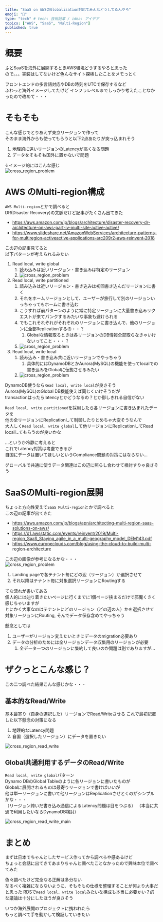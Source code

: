 ```yaml
---
title: "SaaS on AWSのGlobalization対応てみんなどうしてるんやろ"  
emoji: "🌊"  
type: "tech" # tech: 技術記事 / idea: アイデア  
topics: ["AWS", "SaaS", "Multi-Region"]  
published: true
---
```


# 概要

ふとSaaSを海外に展開するときAWS環境どうするやろと思った  
ので。。。実装はしてないけど色んなサイト探検したことをメモっとく

フロントエンドの多言語対応やDBの時刻をUTCで保存するなど  
ふわっと海外イメージしてたけど
インフラレベルまでしっかり考えたことなかったので改めて・・・

# そもそも

こんな感じでとりあえず東京リージョンで作って  
そのまま海外からも使ってもらうと以下2点あたりが突っ込まれそう

1. 地理的に遠いリージョンのLatencyが高くなる問題
2. データをそもそも国外に置かないで問題

↓イメージ的にはこんな感じ  
![cross_region_problem](/images/aws_globalization/cross_region_problem.png)

# AWS のMulti-region構成

`AWS Multi-region`とかで調べると  
DR(Disaster Recovery)の文脈だけど記事がたくさん出てきた  

- https://aws.amazon.com/jp/blogs/architecture/disaster-recovery-dr-architecture-on-aws-part-iv-multi-site-active-active/
- https://www.slideshare.net/AmazonWebServices/architecture-patterns-for-multiregion-activeactive-applications-arc209r2-aws-reinvent-2018

この辺の記事見てると  
以下パターンが考えられるみたい

1. Read local, write global
   1. 読み込みは近いリージョン・書き込みは特定のリージョン
   1. ![cross_region_problem](/images/aws_globalization/read_local_write_global.png)
1. Read local, write partitioned
   1. 読み込みは近いリージョン・書き込みは初回書き込んだリージョンに書く
   2. それをホームリージョンとして、ユーザーが旅行して別のリージョンいっちゃってもホームに書き込む
   3. こうすれば前パターンのように常に特定リージョンに大量書き込みリクエストが来てパンクするみたいな事象も避けられる
   4. でもこれそれぞれがそれぞれのリージョンに書き込んで、他のリージョンに全部Replicationするの・・？
      1. Globalな情報取るときは各リージョンのDB情報全部取らなきゃいけないってこと・・・？
   5. ![cross_region_problem](/images/aws_globalization/read_local_write_partitioned.png)
1. Read local, write local
   1. 読み込み・書き込み共に近いリージョンでやっちゃう
      1. 具体的にはDynamoDBとかAurora(MySQL)の機能を使ってlocalでの書き込みをGlobalに伝搬させるみたい
   1. ![cross_region_problem](/images/aws_globalization/read_local_write_local.png)

DynamoDB使うなら`Read local, write local`が良さそう  
Aurora(MySQL)のGlobal DB機能使えば同じくいけそうだが  
transactionはったらlatencyとかどうなるの？とか御しきれる自信がない

`Read local, write partitioned`を採用したら各リージョンに書き込まれたデータを  
他の全リージョンにReplicationして制御したりとめちゃ大変そうなんで  
大人しく`Read local, write global`して他リージョンにReplicationしてRead localしてもらうのが良いかな

...というか冷静に考えると  
これでLatency対策は考慮できるが  
自国にデータは置いてほしいというCompliance問題の対策にはならない...

グローバルで共通に使うデータ関連はこの辺に照らし合わせて検討すりゃ良さそう

# SaaSのMulti-region展開

ちょっと方向性変えて`SaaS Multi-region`とかで調べると  
この辺の記事が出てきた  

- https://aws.amazon.com/jp/blogs/apn/architecting-multi-region-saas-solutions-on-aws/
- https://d1.awsstatic.com/events/reinvent/2019/Multi-region_SaaS_Staying_agile_in_a_multi-geography_model_DEM143.pdf
- https://www.europeclouds.com/blog/using-the-cloud-to-build-multi-region-architecture

この辺の画像が参考になるかな・・・    
![cross_region_problem](/images/aws_globalization/distributed_on_boarding.png)

1. Landing pageで各テナント毎にどの辺（リージョン）か選択させて  
2. それ以降はテナント毎に対象選択リージョンにRoutingする

てな流れが書いてある  
個人的には辿り着きたいページに行くまでに1個ページ挟まるだけで邪魔くさく感じちゃいますが  
とにかく大事なのはテナントにどのリージョン（どの辺の人）かを選択させて  
対象リージョンにRouting, そんでデータ保存含めてやっちゃう

懸念としては

1. ユーザーがリージョン変えたいときにデータのmigration必要あり  
2. データの分析のためには全リージョンデータ収集用のリージョンが必要
   1. 全データ一つのリージョンに集約して良いのか問題は別でありますが...

# ザクっとこんな感じ？

この二つ調べた結果こんな感じかな・・・

## 基本的なRead/Write

基本最寄り（自身の選択した）リージョンでRead/Writeさせる
これで最初記載した以下懸念の対策になる

1. 地理的なLatency問題
2. 自国（選択したリージョン）にデータを置きたい

![cross_region_read_write](/images/aws_globalization/cross_region_read_write.png)

## Global共通利用するデータのRead/Write

`Read local, write global`パターン  
Dynamo DBのGlobal Tableのように各リージョンに書いたものが  
Globalに展開されるものは最寄りリージョンで書けばいいが  
他は単一リージョンに書いて他リージョンはReplicationさせとくのがシンプルかな・・・  
（リージョン跨いだ書き込み通信によるLatency問題は目をつぶる）
（本当に共通で利用したいならDynamoDB検討）

![cross_region_read_write_main](/images/aws_globalization/cross_region_read_write_main.png)

# まとめ

まずは日本でちゃんとしたサービス作ってから調べろや感あるけど  
ちょっと会話に出てきてあまりちゃんと調べたことなかったので興味本位で調べてみた

色々調べたけど完全なる正解は多分ない  
なるべく複雑にならないように、そもそもの仕様を整理することが何より大事だと思った
RDSで`Read local, write local`みたいな構成も本当に必要かい？的な議論は十分にしたほうが良さそう

いつか海外展開のプロジェクトに携われたら  
もっと調べて手を動かして検証していきたい